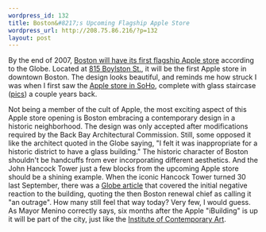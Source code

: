 ```yaml
--- 
wordpress_id: 132
title: Boston&#8217;s Upcoming Flagship Apple Store
wordpress_url: http://208.75.86.216/?p=132
layout: post
---
```

By the end of 2007, <a href="http://www.boston.com/news/globe/magazine/articles/2007/02/11/stained_glass/?page=full">Boston will have its first flagship Apple store</a> according to the Globe. Located at <a href="http://maps.google.com/maps?f=q&hl=en&q=815+Boylston+Street,+Boston+MA&ie=UTF8&z=16&ll=42.348914,-71.082166&spn=0.009436,0.024097&om=1">815 Boylston St.</a>, it will be the first Apple store in downtown Boston. The design looks beautiful, and reminds me how struck I was when I first saw the <a href="http://www.apple.com/retail/soho/">Apple store in SoHo</a>, complete with glass staircase (<a href="http://www.flickr.com/search/?q=apple%20store%20soho&w=all">pics</a>) a couple years back.

Not being a member of the cult of Apple, the most exciting aspect of this Apple store opening is Boston embracing a contemporary design in a historic neighborhood. The design was only accepted after modifications required by the Back Bay Architectural Commission. Still, some opposed it like the architect quoted in the Globe saying, "I felt it was inappropriate for a historic district to have a glass building." The historic character of Boston shouldn't be handcuffs from ever incorporating different aesthetics. And the John Hancock Tower just a few blocks from the upcoming Apple store should be a shining example. When the iconic Hancock Tower turned 30 last September, there was a <a href="http://www.boston.com/news/local/massachusetts/articles/2006/09/24/60_stories_and_countless_tales/">Globe article</a> that covered the initial negative reaction to the building, quoting the then Boston renewal chief as calling it "an outrage". How many still feel that way today? Very few, I would guess.  As Mayor Menino correctly says, six months after the Apple "iBuilding" is up it will be part of the city, just like the <a href="http://www.icaboston.org/">Institute of Contemporary Art</a>.
